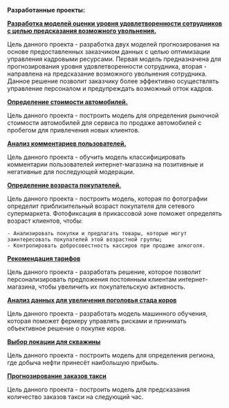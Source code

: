 **Разработанные проекты:**

[**Разработка моделей оценки уровня удовлетворенности сотрудников с целью предсказания возможного увольнения.**](https://github.com/Dnevvs/Data-Science-Projects/tree/main/Employee%20Satisfaction)
  
  Цель данного проекта - разработка двух моделей прогнозирования на основе предоставленных заказчиком данных с целью оптимизации управления кадровыми ресурсами. Первая модель предназначена для прогнозирования уровня удовлетворенности сотрудника, вторая - направлена на предсказание возможного увольнения сотрудника. Данное решение позволит заказчику более эффективно осуществлять управление персоналом и предупреждать возможный отток кадров.

[**Определение стоимости автомобилей.**](https://github.com/Dnevvs/Data-Science-Projects/tree/main/Car%20Cost%20Prediction)
  
  Цель данного проекта - построить модель для определения рыночной стоимости автомобилей для 
сервиса по продаже автомобилей с пробегом для привлечения новых клиентов.

[**Анализ комментариев пользователей.**](https://github.com/Dnevvs/Data-Science-Projects/tree/main/Toxic%20Comments%20Analysis)
  
  Цель данного проекта - обучить модель классифицировать комментарии пользователей интернет-магазина на позитивные и негативные для последующей модерации.

[**Определение возраста покупателей.**](https://github.com/Dnevvs/Data-Science-Projects/tree/main/Customers%20Age%20Prediction)
  
  Цель данного проекта - построить модель, которая по фотографии определит приблизительный возраст покупателя для сетевого супермаркета. Фотофиксация в прикассовой зоне поможет определять возраст клиентов, чтобы:
  
    - Анализировать покупки и предлагать товары, которые могут заинтересовать покупателей этой возрастной группы;
    - Контролировать добросовестность кассиров при продаже алкоголя.

[**Рекомендация тарифов**](https://github.com/Dnevvs/Data-Science-Projects/tree/main/Consumer%20Activity%20Prediction)

  Цель данного проекта - разработать решение, которое позволит персонализировать предложения постоянным клиентам интернет-магазина, чтобы увеличить их покупательскую активность.

[**Анализ данных для увеличения поголовья стада коров**](https://github.com/Dnevvs/Data-Science-Projects/tree/main/Milk%20Yield%20Prediction)

  Цель данного проекта - разработать модель машинного обучения, которая поможет фермеру управлять рисками и принимать объективное решение о покупке коров.

[**Выбор локации для скважины**](https://github.com/Dnevvs/Data-Science-Projects/tree/main/Oil%20Production%20Forecast)

  Цель данного проекта - построить модель для определения региона, где добыча нефти принесёт наибольшую прибыль.

[**Прогнозирование заказов такси**](https://github.com/Dnevvs/Data-Science-Projects/tree/main/Taxi%20Demand%20Prediction)
  
  Цель данного проекта - построить модель для предсказания количество заказов такси на следующий час.
